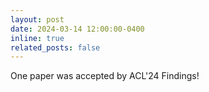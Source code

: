 ```yaml
---
layout: post
date: 2024-03-14 12:00:00-0400
inline: true
related_posts: false
---
```


One paper was accepted by ACL'24 Findings!